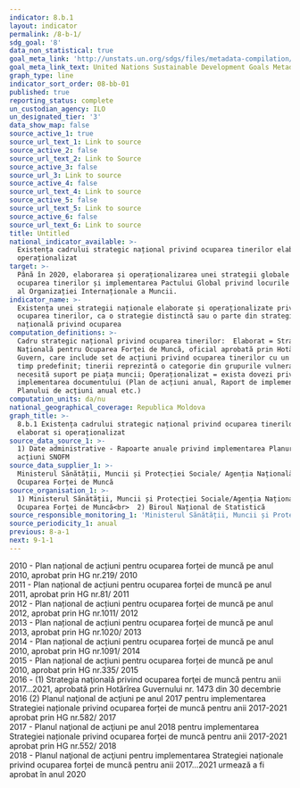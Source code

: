 ```yaml
---
indicator: 8.b.1
layout: indicator
permalink: /8-b-1/
sdg_goal: '8'
data_non_statistical: true
goal_meta_link: 'http://unstats.un.org/sdgs/files/metadata-compilation/Metadata-Goal-8.pdf'
goal_meta_link_text: United Nations Sustainable Development Goals Metadata (pdf 525kB)
graph_type: line
indicator_sort_order: 08-bb-01
published: true
reporting_status: complete
un_custodian_agency: ILO
un_designated_tier: '3'
data_show_map: false
source_active_1: true
source_url_text_1: Link to source
source_active_2: false
source_url_text_2: Link to Source
source_active_3: false
source_url_3: Link to source
source_active_4: false
source_url_text_4: Link to source
source_active_5: false
source_url_text_5: Link to source
source_active_6: false
source_url_text_6: Link to source
title: Untitled
national_indicator_available: >-
  Existența cadrului strategic național privind ocuparea tinerilor elaborat si
  operaționalizat
target: >-
  Până în 2020, elaborarea și operaționalizarea unei strategii globale pentru
  ocuparea tinerilor și implementarea Pactului Global privind locurile de muncă
  al Organizației Internaționale a Muncii.
indicator_name: >-
  Existența unei strategii naționale elaborate și operaționalizate privind
  ocuparea tinerilor, ca o strategie distinctă sau o parte din strategia
  națională privind ocuparea
computation_definitions: >-
  Cadru strategic național privind ocuparea tinerilor:  Elaborat = Strategia
  Națională pentru Ocuparea Forței de Muncă, oficial aprobată prin Hotărâre de
  Guvern, care include set de acțiuni privind ocuparea tinerilor cu un cadru de
  timp predefinit; tinerii reprezintă o categorie din grupurile vulnerabile care
  necesită suport pe piața muncii; Operaționalizat = exista dovezi privind
  implementarea documentului (Plan de acțiuni anual, Raport de implementare a
  Planului de acțiuni anual etc.)
computation_units: da/nu
national_geographical_coverage: Republica Moldova
graph_title: >-
  8.b.1 Existența cadrului strategic național privind ocuparea tinerilor
  elaborat si operaționalizat
source_data_source_1: >-
  1) Date administrative - Rapoarte anuale privind implementarea Planurilor de
  acțiuni SNOFM
source_data_supplier_1: >-
  Ministerul Sănătății, Muncii și Protecției Sociale/ Agenția Națională pentru
  Ocuparea Forței de Muncă
source_organisation_1: >-
  1) Ministerul Sănătății, Muncii și Protecției Sociale/Agenția Națională pentru
  Ocuparea Forței de Muncă<br>  2) Biroul Național de Statistică
source_responsible_monitoring_1: 'Ministerul Sănătății, Muncii și Protecției Sociale'
source_periodicity_1: anual
previous: 8-a-1
next: 9-1-1
---
```

2010 - Plan național de acțiuni pentru ocuparea forței de muncă pe anul 2010, aprobat prin HG nr.219/ 2010<br>
2011 - Plan național de acțiuni pentru ocuparea forței de muncă pe anul 2011, aprobat prin HG nr.81/ 2011<br>
2012 - Plan național de acțiuni pentru ocuparea forței de muncă pe anul 2012, aprobat prin HG nr.1011/ 2012<br>
2013 - Plan național de acțiuni pentru ocuparea forței de muncă pe anul 2013, aprobat prin HG nr.1020/ 2013<br>
2014 - Plan național de acțiuni pentru ocuparea forței de muncă pe anul 2010, aprobat prin HG nr.1091/ 2014<br>
2015 - Plan național de acțiuni pentru ocuparea forței de muncă pe anul 2010, aprobat prin HG nr.335/ 2015<br>
2016 - (1) Strategia naţională privind ocuparea forţei de muncă pentru anii 2017...2021, aprobată prin Hotărîrea Guvernului nr. 1473 din 30 decembrie 2016 (2) Planul naţional de acţiuni pe anul 2017 pentru implementarea Strategiei naționale privind ocuparea forței de muncă pentru anii 2017-2021 aprobat prin HG nr.582/ 2017<br>
2017 - Planul naţional de acţiuni pe anul 2018 pentru implementarea Strategiei naționale privind ocuparea forței de muncă pentru anii 2017-2021 aprobat prin HG nr.552/ 2018<br>
2018 - Planul naţional de acţiuni pentru implementarea Strategiei naționale privind ocuparea forței de muncă pentru anii 2017...2021 urmează a fi aprobat în anul 2020
